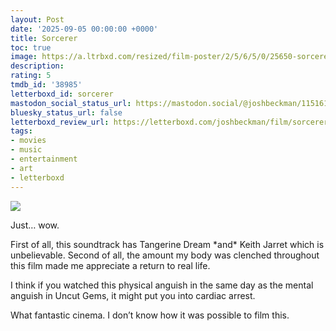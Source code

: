 ```yaml
---
layout: Post
date: '2025-09-05 00:00:00 +0000'
title: Sorcerer
toc: true
image: https://a.ltrbxd.com/resized/film-poster/2/5/6/5/0/25650-sorcerer-0-600-0-900-crop.jpg?v=8dd4d17006
description:
rating: 5
tmdb_id: '38985'
letterboxd_id: sorcerer
mastodon_social_status_url: https://mastodon.social/@joshbeckman/115161394159648115
bluesky_status_url: false
letterboxd_review_url: https://letterboxd.com/joshbeckman/film/sorcerer/
tags:
- movies
- music
- entertainment
- art
- letterboxd
---
```


 <p><img src="https://a.ltrbxd.com/resized/film-poster/2/5/6/5/0/25650-sorcerer-0-600-0-900-crop.jpg?v=8dd4d17006"/></p> <p>Just… wow. </p><p>First of all, this soundtrack has Tangerine Dream *and* Keith Jarret which is unbelievable. Second of all, the amount my body was clenched throughout this film made me appreciate a return to real life. </p><p>I think if you watched this physical anguish in the same day as the mental anguish in Uncut Gems, it might put you into cardiac arrest. </p><p>What fantastic cinema. I don’t know how it was possible to film this.</p> 
